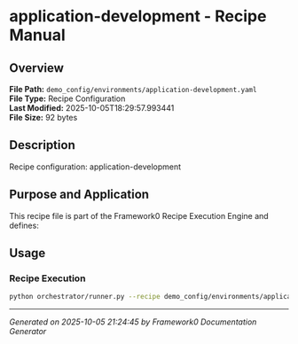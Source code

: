 # application-development - Recipe Manual

## Overview
**File Path:** `demo_config/environments/application-development.yaml`  
**File Type:** Recipe Configuration  
**Last Modified:** 2025-10-05T18:29:57.993441  
**File Size:** 92 bytes  

## Description
Recipe configuration: application-development

## Purpose and Application
This recipe file is part of the Framework0 Recipe Execution Engine and defines:

## Usage

### Recipe Execution
```bash
python orchestrator/runner.py --recipe demo_config/environments/application-development.yaml
```


---
*Generated on 2025-10-05 21:24:45 by Framework0 Documentation Generator*

